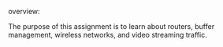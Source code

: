 overview: 

The purpose of this assignment is to learn about routers, buffer management, wireless networks, and video streaming traffic.


